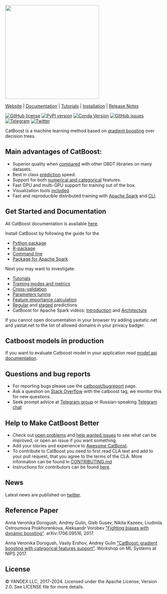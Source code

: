 <img src=http://storage.mds.yandex.net/get-devtools-opensource/250854/catboost-logo.png width=300/>

[Website](https://catboost.ai) |
[Documentation](https://catboost.ai/docs/) |
[Tutorials](https://catboost.ai/docs/concepts/tutorials.html) |
[Installation](https://catboost.ai/docs/concepts/installation.html) |
[Release Notes](https://github.com/catboost/catboost/releases)

[![GitHub license](https://img.shields.io/github/license/catboost/catboost.svg)](https://github.com/catboost/catboost/blob/master/LICENSE)
[![PyPI version](https://badge.fury.io/py/catboost.svg)](https://badge.fury.io/py/catboost)
[![Conda Version](https://img.shields.io/conda/vn/conda-forge/catboost.svg)](https://anaconda.org/conda-forge/catboost)
[![GitHub issues](https://img.shields.io/github/issues/catboost/catboost.svg)](https://github.com/catboost/catboost/issues)
[![Telegram](https://img.shields.io/badge/chat-on%20Telegram-2ba2d9.svg)](https://t.me/catboost_en)
[![Twitter](https://img.shields.io/badge/@CatBoostML--_.svg?style=social&logo=twitter)](https://twitter.com/CatBoostML)

CatBoost is a machine learning method based on [gradient boosting](https://en.wikipedia.org/wiki/Gradient_boosting) over decision trees.

Main advantages of CatBoost:
--------------
  - Superior quality when [compared](https://github.com/catboost/benchmarks/blob/master/README.md) with other GBDT libraries on many datasets.
  - Best in class [prediction](https://catboost.ai/docs/concepts/c-plus-plus-api.html) speed.
  - Support for both [numerical and categorical](https://catboost.ai/docs/concepts/algorithm-main-stages.html) features.
  - Fast GPU and multi-GPU support for training out of the box.
  - Visualization tools [included](https://catboost.ai/docs/features/visualization.html).
  - Fast and reproducible distributed training with [Apache Spark](https://catboost.ai/en/docs/concepts/spark-overview) and [CLI](https://catboost.ai/en/docs/concepts/cli-distributed-learning).

Get Started and Documentation
--------------
All CatBoost documentation is available [here](https://catboost.ai/docs/).

Install CatBoost by following the guide for the
 * [Python package](https://catboost.ai/en/docs/concepts/python-installation)
 * [R-package](https://catboost.ai/en/docs/concepts/r-installation)
 * [Сommand line](https://catboost.ai/en/docs/concepts/cli-installation)
 * [Package for Apache Spark](https://catboost.ai/en/docs/concepts/spark-installation)


Next you may want to investigate:
* [Tutorials](https://github.com/catboost/tutorials/#readme)
* [Training modes and metrics](https://catboost.ai/docs/concepts/loss-functions.html)
* [Cross-validation](https://catboost.ai/docs/features/cross-validation.html#cross-validation)
* [Parameters tuning](https://catboost.ai/docs/concepts/parameter-tuning.html)
* [Feature importance calculation](https://catboost.ai/docs/features/feature-importances-calculation.html)
* [Regular](https://catboost.ai/docs/features/prediction.html#prediction) and [staged](https://catboost.ai/docs/features/staged-prediction.html#staged-prediction) predictions
* CatBoost for Apache Spark videos: [Introduction](https://youtu.be/47-mAVms-b8) and [Architecture](https://youtu.be/nrGt5VKZpzc)

If you cannot open documentation in your browser try adding yastatic.net and yastat.net to the list of allowed domains in your privacy badger. 

Catboost models in production
--------------
If you want to evaluate Catboost model in your application read [model api documentation](https://github.com/catboost/catboost/tree/master/catboost/CatboostModelAPI.md).

Questions and bug reports
--------------
* For reporting bugs please use the [catboost/bugreport](https://github.com/catboost/catboost/issues) page.
* Ask a question on [Stack Overflow](https://stackoverflow.com/questions/tagged/catboost) with the catboost tag, we monitor this for new questions.
* Seek prompt advice at [Telegram group](https://t.me/catboost_en) or Russian-speaking [Telegram chat](https://t.me/catboost_ru)

Help to Make CatBoost Better
----------------------------
* Check out [open problems](https://github.com/catboost/catboost/blob/master/open_problems/open_problems.md) and [help wanted issues](https://github.com/catboost/catboost/labels/help%20wanted) to see what can be improved, or open an issue if you want something.
* Add your stories and experience to [Awesome CatBoost](AWESOME.md).
* To contribute to CatBoost you need to first read CLA text and add to your pull request, that you agree to the terms of the CLA. More information can be found
in [CONTRIBUTING.md](https://github.com/catboost/catboost/blob/master/CONTRIBUTING.md)
* Instructions for contributors can be found [here](https://catboost.ai/docs/concepts/development-and-contributions.html).

News
--------------
Latest news are published on [twitter](https://twitter.com/catboostml).

Reference Paper
-------
Anna Veronika Dorogush, Andrey Gulin, Gleb Gusev, Nikita Kazeev, Liudmila Ostroumova Prokhorenkova, Aleksandr Vorobev ["Fighting biases with dynamic boosting"](https://arxiv.org/abs/1706.09516). arXiv:1706.09516, 2017.

Anna Veronika Dorogush, Vasily Ershov, Andrey Gulin ["CatBoost: gradient boosting with categorical features support"](http://learningsys.org/nips17/assets/papers/paper_11.pdf). Workshop on ML Systems
at NIPS 2017.

License
-------
© YANDEX LLC, 2017-2024. Licensed under the Apache License, Version 2.0. See LICENSE file for more details.
